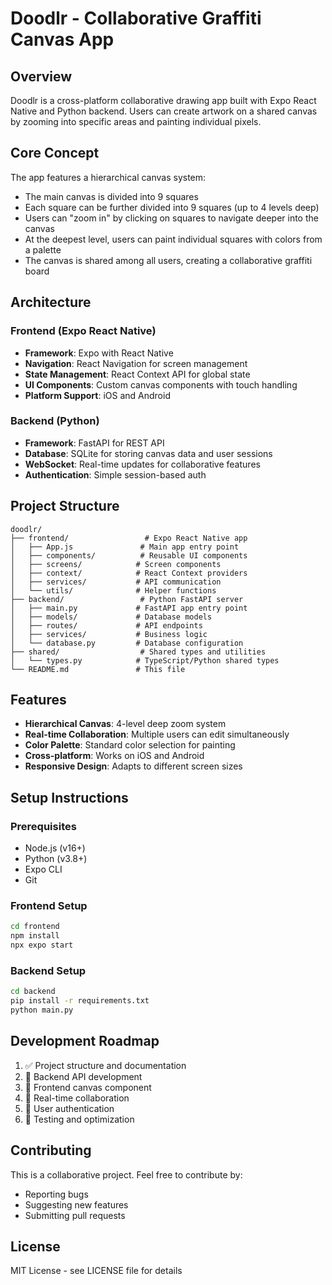 # Doodlr - Collaborative Graffiti Canvas App

## Overview

Doodlr is a cross-platform collaborative drawing app built with Expo React Native and Python backend. Users can create artwork on a shared canvas by zooming into specific areas and painting individual pixels.

## Core Concept

The app features a hierarchical canvas system:
- The main canvas is divided into 9 squares
- Each square can be further divided into 9 squares (up to 4 levels deep)
- Users can "zoom in" by clicking on squares to navigate deeper into the canvas
- At the deepest level, users can paint individual squares with colors from a palette
- The canvas is shared among all users, creating a collaborative graffiti board

## Architecture

### Frontend (Expo React Native)
- **Framework**: Expo with React Native
- **Navigation**: React Navigation for screen management
- **State Management**: React Context API for global state
- **UI Components**: Custom canvas components with touch handling
- **Platform Support**: iOS and Android

### Backend (Python)
- **Framework**: FastAPI for REST API
- **Database**: SQLite for storing canvas data and user sessions
- **WebSocket**: Real-time updates for collaborative features
- **Authentication**: Simple session-based auth

## Project Structure

```
doodlr/
├── frontend/                 # Expo React Native app
│   ├── App.js               # Main app entry point
│   ├── components/          # Reusable UI components
│   ├── screens/            # Screen components
│   ├── context/            # React Context providers
│   ├── services/           # API communication
│   └── utils/              # Helper functions
├── backend/                 # Python FastAPI server
│   ├── main.py             # FastAPI app entry point
│   ├── models/             # Database models
│   ├── routes/             # API endpoints
│   ├── services/           # Business logic
│   └── database.py         # Database configuration
├── shared/                  # Shared types and utilities
│   └── types.py            # TypeScript/Python shared types
└── README.md               # This file
```

## Features

- **Hierarchical Canvas**: 4-level deep zoom system
- **Real-time Collaboration**: Multiple users can edit simultaneously
- **Color Palette**: Standard color selection for painting
- **Cross-platform**: Works on iOS and Android
- **Responsive Design**: Adapts to different screen sizes

## Setup Instructions

### Prerequisites
- Node.js (v16+)
- Python (v3.8+)
- Expo CLI
- Git

### Frontend Setup
```bash
cd frontend
npm install
npx expo start
```

### Backend Setup
```bash
cd backend
pip install -r requirements.txt
python main.py
```

## Development Roadmap

1. ✅ Project structure and documentation
2. 🔄 Backend API development
3. 🔄 Frontend canvas component
4. 🔄 Real-time collaboration
5. 🔄 User authentication
6. 🔄 Testing and optimization

## Contributing

This is a collaborative project. Feel free to contribute by:
- Reporting bugs
- Suggesting new features
- Submitting pull requests

## License

MIT License - see LICENSE file for details 